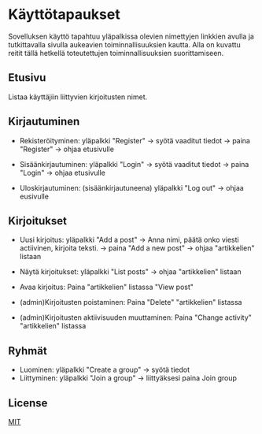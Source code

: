 # Käyttötapaukset

Sovelluksen käyttö tapahtuu yläpalkissa olevien nimettyjen linkkien avulla ja tutkittavalla sivulla aukeavien toiminnallisuuksien kautta. 
Alla on kuvattu reitit tällä hetkellä toteutettujen toiminnallisuuksien suorittamiseen.

## Etusivu

Listaa käyttäjiin liittyvien kirjoitusten nimet. 

## Kirjautuminen

- Rekisteröityminen: yläpalkki "Register" -> syötä vaaditut tiedot -> paina "Register" -> ohjaa etusivulle

- Sisäänkirjautuminen: yläpalkki "Login" -> syötä vaaditut tiedot -> paina "Login" -> ohjaa etusivulle 

- Uloskirjautuminen: (sisäänkirjautuneena) yläpalkki "Log out" -> ohjaa eusivulle

## Kirjoitukset

- Uusi kirjoitus: yläpalkki "Add a post" -> Anna nimi, päätä onko viesti actiivinen, kirjoita teksti. -> paina "Add a new post" 
                                      -> ohjaa "artikkelien" listaan

- Näytä kirjoitukset: yläpalkki "List posts" -> ohjaa "artikkelien" listaan

- Avaa kirjoitus: Paina "artikkelien" listassa "View post"

- (admin)Kirjoitusten poistaminen: Paina "Delete" "artikkelien" listassa

- (admin)Kirjoitusten aktiivisuuden muuttaminen: Paina "Change activity" "artikkelien" listassa

## Ryhmät

- Luominen: yläpalkki "Create a group" -> syötä tiedot
- Liittyminen: yläpalkki "Join a group" -> liittyäksesi paina Join group

## License
[MIT](https://choosealicense.com/licenses/mit/)
